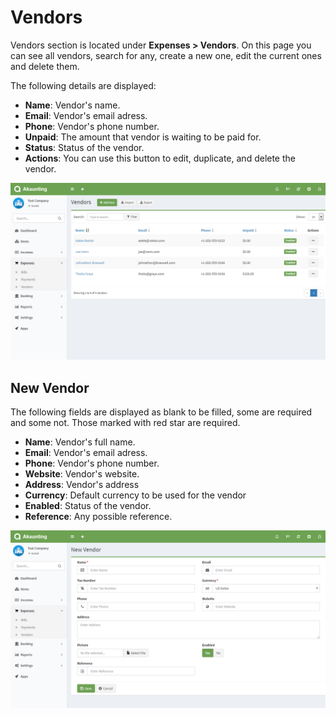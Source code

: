 Vendors
=======

Vendors section is located under **Expenses > Vendors**. On this page you can see all vendors, search for any, create a new one, edit the current ones and delete them.

The following details are displayed:

- **Name**: Vendor's name.
- **Email**: Vendor's email adress.
- **Phone**: Vendor's phone number.
- **Unpaid**: The amount that vendor is waiting to be paid for.
- **Status**: Status of the vendor.
- **Actions**: You can use this button to edit, duplicate, and delete the vendor.

![vendors list](_images/vendors_list.png)

## New Vendor

The following fields are displayed as blank to be filled, some are required and some not. Those marked with red star are required.

- **Name**: Vendor's full name.
- **Email**: Vendor's email adress.
- **Phone**: Vendor's phone number.
- **Website**: Vendor's website.
- **Address**: Vendor's address
- **Currency**: Default currency to be used for the vendor
- **Enabled**: Status of the vendor.
- **Reference**: Any possible reference.

![vendor form](_images/vendors_form.png)
